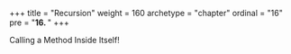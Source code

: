 +++
title = "Recursion"
weight = 160
archetype = "chapter"
ordinal = "16"
pre = "<b>16.  </b>"
+++


Calling a Method Inside Itself!

